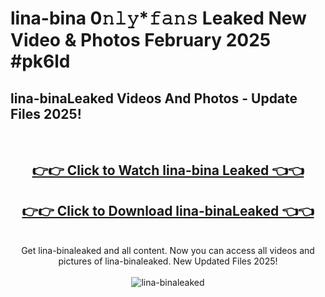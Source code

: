 # lina-bina 0𝚗𝚕𝚢*𝚏𝚊𝚗𝚜 Leaked New Video & Photos February 2025 #pk6ld

<h2>lina-binaLeaked Videos And Photos - Update Files 2025!</h2>
<br>
<div align="center">
<h2><a href="https://mediaupload.pro?title=lina-bina&ref=11F" rel="nofollow">👉👉 Click to Watch lina-bina Leaked 👈👈</a></h2>
<h2><a href="https://mediaupload.pro?title=lina-bina&ref=11F" rel="nofollow">👉👉 Click to Download lina-binaLeaked 👈👈</a></h2>
<br>
Get lina-binaleaked and all content. Now you can access all videos and pictures of lina-binaleaked. New Updated Files 2025!
<br>
<br>
<a href="https://mediaupload.pro?title=lina-bina&ref=11F" rel="nofollow" data-target="animated-image.originalLink"><img src="https://i.ibb.co/Gkj2r4b/banner.png" alt="lina-binaleaked" style="max-width: 100%; display: inline-block;" data-target="animated-image.originalImage"></a>
</div>
<br>

